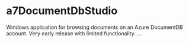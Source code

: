 # a7DocumentDbStudio
Windows application for browsing documents on an Azure DocumentDB account.
Very early release with limited functionality.
...